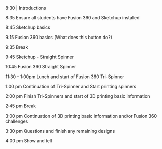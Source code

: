 8:30 | Introductions

8:35    Ensure all students have Fusion 360 and Sketchup installed

8:45            Sketchup basics

9:15            Fusion 360 basics (What does this button do?)

9:35            Break

9:45            Sketchup - Straight Spinner

10:45           Fusion 360 Straight Spinner

11:30 - 1:00pm  Lunch and start of Fusion 360 Tri-Spinner

1:00 pm         Continuation of Tri-Spinner and Start printing spinners

2:00 pm         Finish Tri-Spinners and start of 3D printing basic information

2:45 pm         Break

3:00 pm         Continuation of 3D printing basic information and/or Fusion 360 challenges

3:30 pm         Questions and finish any remaining designs

4:00 pm         Show and tell

